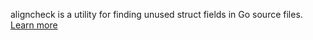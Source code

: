 aligncheck is a utility for finding unused struct fields in Go source files. [Learn more](https://gitlab.com/opennota/check)
